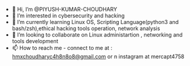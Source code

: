 - 👋 Hi, I’m @PIYUSH-KUMAR-CHOUDHARY
- 👀 I’m interested in cybersecurity and hacking
- 🌱 I’m currently learning Linux OS, Scripting Language(python3 and bash/zsh),ethical hacking tools operation, network analysis
- 💞️ I’m looking to collaborate on Linux administartion , networking and tools development 
- 📫 How to reach me - connect to me at : hmxchoudharyc4h8n8o8@gmail.com    or n instagram at mercapt4758

<!---
PIYUSH-KUMAR-CHOUDHARY/PIYUSH-KUMAR-CHOUDHARY is a ✨ special ✨ repository because its `README.md` (this file) appears on your GitHub profile.
You can click the Preview link to take a look at your changes.
--->
